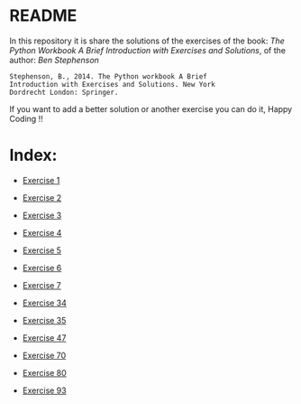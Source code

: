 # README
In this repository it is share the solutions of the exercises of the book:
*The Python Workbook A Brief Introduction with Exercises and Solutions*, of the author:
*Ben Stephenson*

```
Stephenson, B., 2014. The Python workbook A Brief
Introduction with Exercises and Solutions. New York
Dordrecht London: Springer.
```

If you want to add a better solution or another exercise you can do it, Happy Coding !!

# Index:

* [Exercise 1]( https://github.com/NoeVG/Python-Exercises/tree/main/Exercises/Exercise_1)
* [Exercise 2]( https://github.com/NoeVG/Python-Exercises/tree/main/Exercises/Exercise_2)
* [Exercise 3]( https://github.com/NoeVG/Python-Exercises/tree/main/Exercises/Exercise_3)
* [Exercise 4]( https://github.com/NoeVG/Python-Exercises/tree/main/Exercises/Exercise_4)
* [Exercise 5]( https://github.com/NoeVG/Python-Exercises/tree/main/Exercises/Exercise_5)
* [Exercise 6]( https://github.com/NoeVG/Python-Exercises/tree/main/Exercises/Exercise_6)
* [Exercise 7]( https://github.com/NoeVG/Python-Exercises/tree/main/Exercises/Exercise_7)

* [Exercise 34]( https://github.com/NoeVG/Python-Exercises/tree/main/Exercises/Exercise_34)
* [Exercise 35]( https://github.com/NoeVG/Python-Exercises/tree/main/Exercises/Exercise_35)

* [Exercise 47]( https://github.com/NoeVG/Python-Exercises/tree/main/Exercises/Exercise_47)

* [Exercise 70]( https://github.com/NoeVG/Python-Exercises/tree/main/Exercises/Exercise_70)

* [Exercise 80]( https://github.com/NoeVG/Python-Exercises/tree/main/Exercises/Exercise_80)

* [Exercise 93]( https://github.com/NoeVG/Python-Exercises/tree/main/Exercises/Exercise_93)
